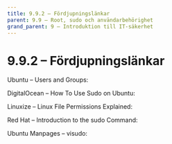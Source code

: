 ```yaml
---
title: 9.9.2 – Fördjupningslänkar
parent: 9.9 – Root, sudo och användarbehörighet
grand_parent: 9 – Introduktion till IT-säkerhet
---
```

# 9.9.2 – Fördjupningslänkar

Ubuntu – Users and Groups:

DigitalOcean – How To Use Sudo on Ubuntu:

Linuxize – Linux File Permissions Explained:

Red Hat – Introduction to the sudo Command:

Ubuntu Manpages – visudo:

